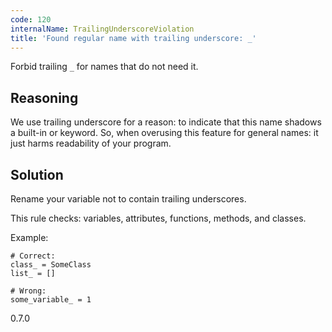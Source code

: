 ```yaml
---
code: 120
internalName: TrailingUnderscoreViolation
title: 'Found regular name with trailing underscore: _'
---
```


Forbid trailing `_` for names that do not need it.

## Reasoning
We use trailing underscore for a reason: to indicate that this name
shadows a built-in or keyword. So, when overusing this feature for
general names: it just harms readability of your program.

## Solution
Rename your variable not to contain trailing underscores.

This rule checks: variables, attributes, functions, methods, and
classes.

Example:

    # Correct:
    class_ = SomeClass
    list_ = []
    
    # Wrong:
    some_variable_ = 1

<div class="versionadded">

0.7.0

</div>